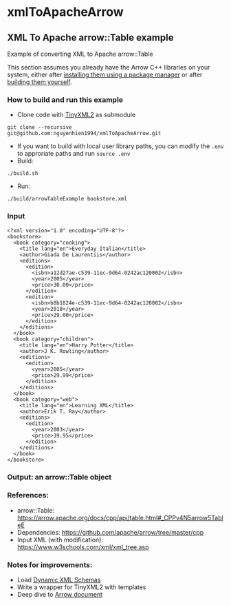 # xmlToApacheArrow

## XML To Apache arrow::Table example

Example of converting XML to Apache arrow::Table

This section assumes you already have the Arrow C++ libraries on your system, either after [installing them using a package manager](https://arrow.apache.org/install/) or after [building them yourself](https://arrow.apache.org/docs/developers/cpp/building.html#building-arrow-cpp).

### How to build and run this example
- Clone code with [TinyXML2](https://github.com/leethomason/tinyxml2) as submodule
```
git clone --recursive  git@github.com:nguyenhien1994/xmlToApacheArrow.git
```

- If you want to build with local user library paths, you can modify the `.env` to approriate paths and run `source .env`
- Build:
```
./build.sh
```

- Run:
```
./build/arrowTableExample bookstore.xml
```


### Input
```
<?xml version="1.0" encoding="UTF-8"?>
<bookstore>
  <book category="cooking">
    <title lang="en">Everyday Italian</title>
    <author>Giada De Laurentiis</author>
    <editions>
      <edition>
        <isbn>a12d27ae-c539-11ec-9d64-0242ac120002</isbn>
        <year>2005</year>
        <price>30.00</price>
      </edition>
      <edition>
        <isbn>b8b1824e-c539-11ec-9d64-0242ac120002</isbn>
        <year>2018</year>
        <price>29.00</price>
      </edition>
    </editions>
  </book>
  <book category="children">
    <title lang="en">Harry Potter</title>
    <author>J K. Rowling</author>
    <editions>
      <edition>
        <year>2005</year>
        <price>29.99</price>
      </edition>
    </editions>
  </book>
  <book category="web">
    <title lang="en">Learning XML</title>
    <author>Erik T. Ray</author>
    <editions>
      <edition>
        <year>2003</year>
        <price>39.95</price>
      </edition>
    </editions>
  </book>
</bookstore>
```

### Output: an arrow::Table object

### References:
* arrow::Table: https://arrow.apache.org/docs/cpp/api/table.html#_CPPv4N5arrow5TableE
* Dependencies: https://github.com/apache/arrow/tree/master/cpp
* Input XML (with modification): https://www.w3schools.com/xml/xml_tree.asp

### Notes for improvements:
- Load [Dynamic XML Schemas](https://arrow.apache.org/docs/cpp/examples/row_columnar_conversion.html#dynamic-schemas)
- Write a wrapper for TinyXML2 with templates
- Deep dive to [Arrow document](https://arrow.apache.org/docs/index.html)
